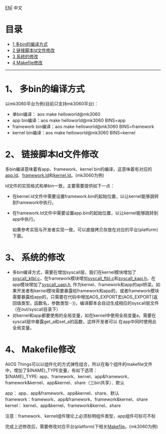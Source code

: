 [EN](AliOS-Things-BINS-Porting-Guide)| 中文

# 目录

  * [1 多bin的编译方式](#1多bin的编译方式)
  * [2 链接脚本ld文件修改](#2链接脚本ld文件修改)
  * [3 系统的修改](#3系统的修改)
  * [4 Makefile修改](#4Makefile修改)
------
# 1、 多bin的编译方式  
以mk3060平台为例(目前只支持mk3060平台)：
 * 单bin编译： aos make helloworld@mk3060
 * app bin编译：aos make helloworld@mk3060 BINS=app
 * framework bin编译：aos make helloworld@mk3060 BINS=framework
 * kernel bin编译：aos make helloworld@mk3060 BINS=kernel

# 2、 链接脚本ld文件修改  
多bin编译意味着有app、framework、kernel bin的编译，这意味着有对应的[app.ld](https://github.com/alibaba/AliOS-Things/blob/master/platform/mcu/moc108/linkinfo/mx108_app.ld.S)、[framework.ld](https://github.com/alibaba/AliOS-Things/blob/master/platform/mcu/moc108/linkinfo/mx108_framework.ld.S)和[kernel.ld](https://github.com/alibaba/AliOS-Things/blob/master/platform/mcu/moc108/linkinfo/mx108_kernel.ld.S)。(mk3060为例)

ld文件的实现格式和单bin一致，主要需要提供如下一点：
* 在kernel.ld文件中需要设置framework.bin的起始位置，以让kernel能够跳转到framework中执行。
* 在framework.ld文件中需要设置app.bin的起始位置，以让kernel能够跳转到app中执行。

  如果参考实现与开发者实现一致，可以直接拷贝存放在对应的平台(platform)下面。

# 3、 系统的修改
* 多bin编译方式，需要在增加syscall层，我们在kernel模块增加了[syscall_ktbl.c](https://github.com/alibaba/AliOS-Things/blob/master/kernel/ksyscall/syscall_ktbl.c)，在framework模块增加[syscall_ftbl.c](https://github.com/alibaba/AliOS-Things/blob/master/framework/fsyscall/syscall_ftbl.c)和[syscall_kapi.h](https://github.com/alibaba/AliOS-Things/blob/master/framework/fsyscall/syscall_kapi/syscall_kapi.h)，在app模块增加了[syscall_uapi.h](https://github.com/alibaba/AliOS-Things/blob/master/app/usyscall/syscall_fapi.h),
  作为kernel、framework和app的api桥梁。如果开发者有kernel模块需要暴露给framework和app的，或者framework模块需要暴露给app的，只需要在代码中增加AOS_EXPORT宏(AOS_EXPORT(返回值类型，函数名，参数类型···))，编译脚本会自动生成相应的syscall层文件（在out/syscall目录下）   
* 对kernel和app都要使用的全局变量，如在kernel中使用全局变量a，需要在syscall层中暴露get_a和set_a的函数，这样开发者可以
  在app中同时使用此全局变量。

# 4、 Makefile修改
AliOS Things可以以组件化的方式弹性组合，所以在每个组件的makefile文件中，增加了$(NAME)_TYPE变量，有如下选项：   
$(NAME)_TYPE:
app、framework、kernel、app&framework、framework&kernel、app&kernel、share（三bin共享）、默认

app：          app、app&framework、app&kernel、share、默认   
framework：framework、app&framework、framework&kernel、share   
kernel：       kernel、app&kernel、framework&kernel、share

注意：framework、kernel组件理论上必须标明组件类型，app组件可标可不标

完成上述修改后，需要修改对应平台(platform)下相关[Makefile](https://github.com/alibaba/AliOS-Things/blob/master/platform/mcu/moc108/moc108.mk)。(mk3060为例)